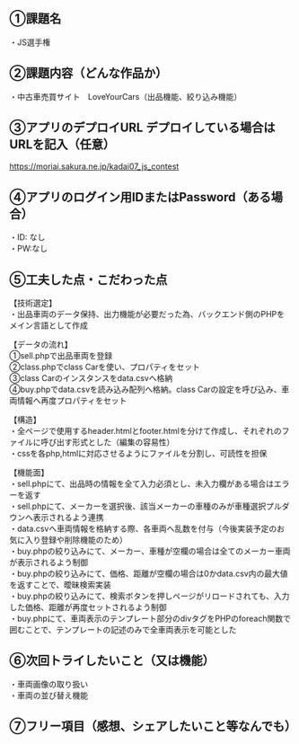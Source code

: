## ①課題名
・JS選手権
 ## ②課題内容（どんな作品か）
・中古車売買サイト　LoveYourCars（出品機能、絞り込み機能）
## ③アプリのデプロイURL デプロイしている場合はURLを記入（任意）
https://moriai.sakura.ne.jp/kadai07_js_contest  
## ④アプリのログイン用IDまたはPassword（ある場合）
・ID: なし  
・PW:なし
 ## ⑤工夫した点・こだわった点
【技術選定】  
・出品車両のデータ保持、出力機能が必要だった為、バックエンド側のPHPをメイン言語として作成  

【データの流れ】  
①sell.phpで出品車両を登録  
②class.phpでclass Carを使い、プロパティをセット  
③class Carのインスタンスをdata.csvへ格納  
④buy.phpでdata.csvを読み込み配列へ格納。class Carの設定を呼び込み、車両情報へ再度プロパティをセット  

【構造】  
・全ページで使用するheader.htmlとfooter.htmlを分けて作成し、それぞれのファイルに呼び出す形式とした（編集の容易性）  
・cssを各php,htmlに対応させるようにファイルを分割し、可読性を担保    

【機能面】  
・sell.phpにて、出品時の情報を全て入力必須とし、未入力欄がある場合はエラーを返す  
・sell.phpにて、メーカーを選択後、該当メーカーの車種のみが車種選択プルダウンへ表示されるよう連携  
・data.csvへ車両情報を格納する際、各車両へ乱数を付与（今後実装予定のお気に入り登録や削除機能のため）  
・buy.phpの絞り込みにて、メーカー、車種が空欄の場合は全てのメーカー車両が表示されるよう制御  
・buy.phpの絞り込みにて、価格、距離が空欄の場合は0かdata.csv内の最大値を返すことで、曖昧検索実装  
・buy.phpの絞り込みにて、検索ボタンを押しページがリロードされても、入力した価格、距離が再度セットされるよう制御  
・buy.phpにて、車両表示のテンプレート部分のdivタグをPHPのforeach関数で囲むことで、テンプレートの記述のみで全車両表示を可能とした  
 ## ⑥次回トライしたいこと（又は機能）
・車両画像の取り扱い  
・車両の並び替え機能  
 ## ⑦フリー項目（感想、シェアしたいこと等なんでも）